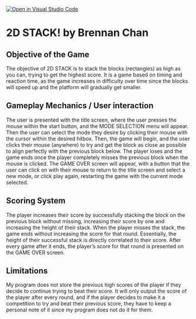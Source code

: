 [![Open in Visual Studio Code](https://classroom.github.com/assets/open-in-vscode-c66648af7eb3fe8bc4f294546bfd86ef473780cde1dea487d3c4ff354943c9ae.svg)](https://classroom.github.com/online_ide?assignment_repo_id=7940250&assignment_repo_type=AssignmentRepo)
# 2D STACK! by Brennan Chan

## Objective of the Game
The objective of 2D STACK is to stack the blocks (rectangles) as high as you can, trying to get the highest score. It is a game based on timing and reaction time, as the game increases in difficulty over time since the blocks will speed up and the platform will gradually get smaller.

## Gameplay Mechanics / User interaction
The user is presented with the title screen, where the user presses the mouse within the start button, and the MODE SELECTION menu will appear. Then the user can select the mode they desire by clicking their mouse with the cursor within the desired hitbox. Then, the game will begin, and the user clicks their mouse (anywhere) to try and get the block as close as possible to align perfectly with the previous block below. The player loses and the game ends once the player completely misses the previous block when the mouse is clicked. The GAME OVER screen will appear, with a button that the user can click on with their mouse to return to the title screen and select a new mode, or click play again, restarting the game with the current mode selected.

## Scoring System
The player increases their score by successfully stacking the block on the previous block without missing, increasing their score by one and increasing the height of their stack. When the player misses the stack, the game ends without increasing the score for that round. Essentially, the height of their successful stack is directly correlated to their score. After every game after it ends, the player’s score for that round is presented on the GAME OVER screen. 

## Limitations
My program does not store the previous high scores of the player if they decide to continue trying to beat their score. It will only output the score of the player after every round, and if the player decides to make it a competition to try and beat their previous score, they have to keep a personal note of it since my program does not do it for them.


